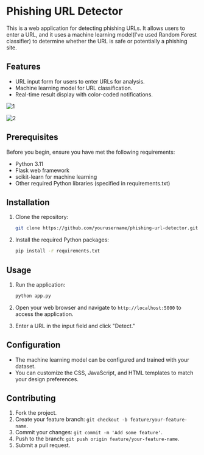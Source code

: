 # Phishing URL Detector

This is a web application for detecting phishing URLs. It allows users to enter a URL, and it uses a machine learning model(I've used Random Forest classifier) to determine whether the URL is safe or potentially a phishing site.

## Features

- URL input form for users to enter URLs for analysis.
- Machine learning model for URL classification.
- Real-time result display with color-coded notifications.

![1](https://github.com/Mohd-Daniyal/Phishing-sites-detector/assets/96229438/78c86b11-80a2-4688-b769-5d1f91d2d84b)

![2](https://github.com/Mohd-Daniyal/Phishing-sites-detector/assets/96229438/5124f59a-000c-4228-b525-ad5bc89a2c2c)


## Prerequisites

Before you begin, ensure you have met the following requirements:

- Python 3.11
- Flask web framework
- scikit-learn for machine learning
- Other required Python libraries (specified in requirements.txt)

## Installation

1. Clone the repository:

   ```bash
   git clone https://github.com/yourusername/phishing-url-detector.git
   ```

2. Install the required Python packages:

   ```bash
   pip install -r requirements.txt
   ```

## Usage

1. Run the application:

   ```bash
   python app.py
   ```

2. Open your web browser and navigate to `http://localhost:5000` to access the application.

3. Enter a URL in the input field and click "Detect."

## Configuration

- The machine learning model can be configured and trained with your dataset.
- You can customize the CSS, JavaScript, and HTML templates to match your design preferences.

## Contributing

1. Fork the project.
2. Create your feature branch: `git checkout -b feature/your-feature-name`.
3. Commit your changes: `git commit -m 'Add some feature'`.
4. Push to the branch: `git push origin feature/your-feature-name`.
5. Submit a pull request.
